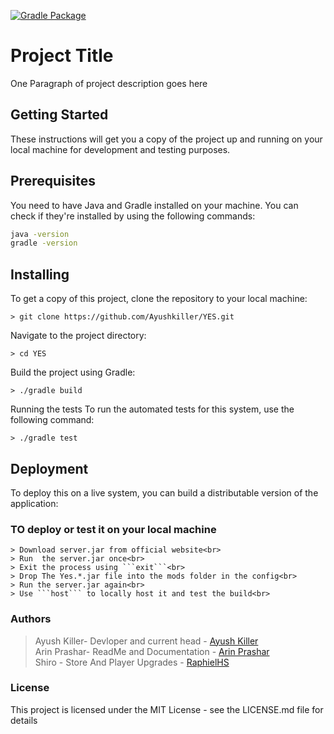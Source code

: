 [![Gradle Package](https://github.com/Eradication-Mindustry/YES/actions/workflows/gradle-publish.yml/badge.svg)](https://github.com/Eradication-Mindustry/YES/actions/workflows/gradle-publish.yml)
# Project Title

One Paragraph of project description goes here

## Getting Started

These instructions will get you a copy of the project up and running on your local machine for development and testing purposes.

## Prerequisites

You need to have Java and Gradle installed on your machine. You can check if they're installed by using the following commands:

```sh
java -version
gradle -version
```

## Installing
To get a copy of this project, clone the repository to your local machine:
```
> git clone https://github.com/Ayushkiller/YES.git
```

Navigate to the project directory:
```
> cd YES
```

Build the project using Gradle:
```
> ./gradle build
```

Running the tests
To run the automated tests for this system, use the following command:
```
> ./gradle test
```
## Deployment
To deploy this on a live system, you can build a distributable version of the application:

### TO deploy or test it on your local machine
```
> Download server.jar from official website<br>
> Run  the server.jar once<br>
> Exit the process using ```exit```<br>
> Drop The Yes.*.jar file into the mods folder in the config<br>
> Run the server.jar again<br>
> Use ```host``` to locally host it and test the build<br> 
```
<!-- ### Contributing
Please read CONTRIBUTING.md for details on our code of conduct, and the process for submitting pull requests to us. -->

### Authors
> Ayush Killer- Devloper and current head - [Ayush Killer](https://github.com/Ayushkiller)<br>
> Arin Prashar-  ReadMe and Documentation -  [Arin Prashar](https://github.com/arin-prashar)<br> 
> Shiro - Store And Player Upgrades - [RaphielHS](https://github.com/RaphielHS)
### License
This project is licensed under the MIT License - see the LICENSE.md file for details
